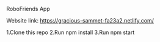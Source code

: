 RoboFriends App

Website link: https://gracious-sammet-fa23a2.netlify.com/

1.Clone this repo
2.Run npm install
3.Run npm start
